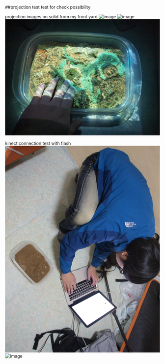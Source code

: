 ##projection test
test for check possibility

projection images on solid from my front yard
![image](../project_images/post/02/P4042003.jpg?raw=true "image")
![image](../project_images/post/02/P4042010.JPG?raw=true "image")
![image](../project_images/post/02/P4042015.JPG?raw=true "image")

kinect connection test with flash
![image](../project_images/post/02/P4042018.jpg?raw=true "image")
![image](../project_images/post/02/P4042020.JPG?raw=true "image")
